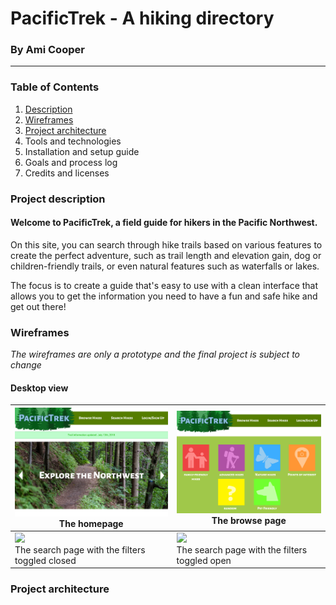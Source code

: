 # PacificTrek - A hiking directory
### By Ami Cooper
---
### Table of Contents
1. [Description](#description)
2. [Wireframes](#wireframes)
3. [Project architecture](#components)
4. Tools and technologies
4. Installation and setup guide
5. Goals and process log
5. Credits and licenses

### <a name="description"></a> Project description
#### Welcome to PacificTrek, a field guide for hikers in the Pacific Northwest.
On this site, you can search through hike trails based on various features to create the perfect adventure, such as trail length and elevation gain, dog or children-friendly trails, or even natural features such as waterfalls or lakes.

The focus is to create a guide that's easy to use with a clean interface that allows you to get the information you need to have a fun and safe hike and get out there!

### <a name="wireframes"></a>Wireframes
*The wireframes are only a prototype and the final project is subject to change*

#### Desktop view
|<img src="./src/assets/images/homepage-w.svg" width="500"><br>The homepage|<img src="./src/assets/images/browse-w.svg" width="500"><br>The browse page|
|---|---|
|<img src="./src/assets/images/search-w.svg" width="500"><br>The search page with the filters toggled closed|<img src="./src/assets/images/searchfilter-w.svg" width="500"><br>The search page with the filters toggled open|

### <a name="components"></a>Project architecture
